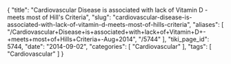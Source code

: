 {
    "title": "Cardiovascular Disease is associated with lack of Vitamin D - meets most of Hill's Criteria",
    "slug": "cardiovascular-disease-is-associated-with-lack-of-vitamin-d-meets-most-of-hills-criteria",
    "aliases": [
        "/Cardiovascular+Disease+is+associated+with+lack+of+Vitamin+D+-+meets+most+of+Hills+Criteria+-Aug+2014",
        "/5744"
    ],
    "tiki_page_id": 5744,
    "date": "2014-09-02",
    "categories": [
        "Cardiovascular"
    ],
    "tags": [
        "Cardiovascular"
    ]
}